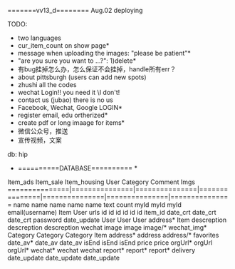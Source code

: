 =======vv13_d========
Aug.02 deploying


TODO: 
* two languages
* cur_item_count on show page*
* message when uploading the images: "please be patient"*
* "are you sure you want to ...?": 1)delete*
* 有bug挂掉怎么办，怎么保证不会挂掉，handle所有err？
* about pittsburgh (users can add new spots)
* zhushi all the codes
* wechat Login!! you need it \\I don't!
* contact us (jubao)  there is no us
* Facebook, Wechat, Google LOGIN*
* register email, edu ortherized*
* create pdf or long imaage for items*
* 微信公众号，推送
* 宣传视频，文案


db: hip
* ==========DATABASE========== *

Item_ads        Item_sale       Item_housing    User            Category        Comment         Imgs 
===============|===============|===============|===============|===============|===============|===============
name            name            name            name            name            text            count
myId            myId            myId            email(username) Item            User            urls
id              id              id              id              id              id              item_id
date_crt        date_crt        date_crt        password                        date_update
User            User            User            address*                        Item
descreption     descreption     descreption     wechat
image           image           image/*         wechat_img*
Category        Category        Category        Item
address*        address         address/*       favorites
date_av*        date_av         date_av
isEnd           isEnd           isEnd
                price           price
orgUrl*         orgUrl          orgUrl*
wechat*         wechat          wechat
report*         report*         report*
                delivery
date_update     date_update     date_update
 

